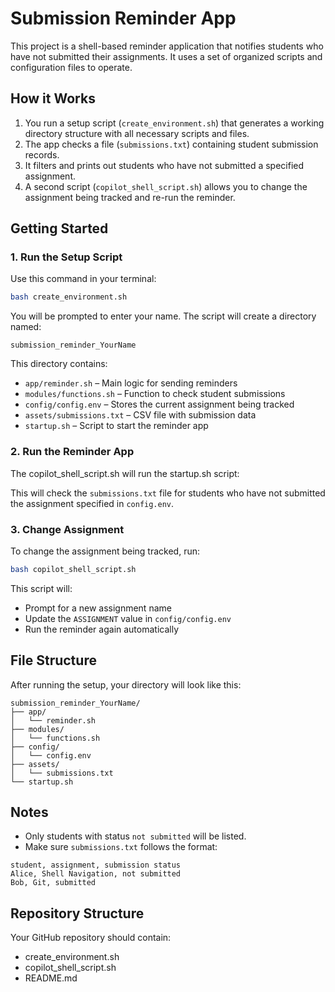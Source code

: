 # Submission Reminder App

This project is a shell-based reminder application that notifies students who have not submitted their assignments. It uses a set of organized scripts and configuration files to operate.

## How it Works

1. You run a setup script (`create_environment.sh`) that generates a working directory structure with all necessary scripts and files.
2. The app checks a file (`submissions.txt`) containing student submission records.
3. It filters and prints out students who have not submitted a specified assignment.
4. A second script (`copilot_shell_script.sh`) allows you to change the assignment being tracked and re-run the reminder.

## Getting Started

### 1. Run the Setup Script

Use this command in your terminal:

```bash
bash create_environment.sh
```

You will be prompted to enter your name. The script will create a directory named:

```
submission_reminder_YourName
```

This directory contains:

- `app/reminder.sh` – Main logic for sending reminders
- `modules/functions.sh` – Function to check student submissions
- `config/config.env` – Stores the current assignment being tracked
- `assets/submissions.txt` – CSV file with submission data
- `startup.sh` – Script to start the reminder app

### 2. Run the Reminder App

The copilot_shell_script.sh will run the startup.sh script:

This will check the `submissions.txt` file for students who have not submitted the assignment specified in `config.env`.

### 3. Change Assignment

To change the assignment being tracked, run:

```bash
bash copilot_shell_script.sh
```

This script will:
- Prompt for a new assignment name
- Update the `ASSIGNMENT` value in `config/config.env`
- Run the reminder again automatically

## File Structure

After running the setup, your directory will look like this:

```
submission_reminder_YourName/
├── app/
│   └── reminder.sh
├── modules/
│   └── functions.sh
├── config/
│   └── config.env
├── assets/
│   └── submissions.txt
└── startup.sh
```

## Notes

- Only students with status `not submitted` will be listed.
- Make sure `submissions.txt` follows the format:

```
student, assignment, submission status
Alice, Shell Navigation, not submitted
Bob, Git, submitted
```

## Repository Structure

Your GitHub repository should contain:

- create_environment.sh
- copilot_shell_script.sh
- README.md
